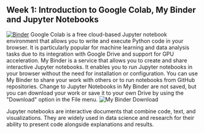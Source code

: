 ## Week 1: Introduction to Google Colab, My Binder and Jupyter Notebooks
[![Binder](https://mybinder.org/badge_logo.svg)](https://mybinder.org/v2/gh/B3K1ng/Big-Data-Course/SS2025?urlpath=%2Fdoc%2Ftree%2FExercises%2FW1%2FIntro_to_Google_Colab.ipynb)
Google Colab is a free cloud-based Jupyter notebook environment that allows you to write and execute Python code in your browser. It is particularly popular for machine learning and data analysis tasks due to its integration with Google Drive and support for GPU acceleration.
My Binder is a service that allows you to create and share interactive Jupyter notebooks. It enables you to run Jupyter notebooks in your browser without the need for installation or configuration. You can use My Binder to share your work with others or to run notebooks from GitHub repositories. Change to Jupyter Notebooks in My Binder are not saved, but you can download your work or save it to your own Drive by using the "Download" option in the File menu.
![My Binder Download](MyBinder_Download.png)

Jupyter notebooks are interactive documents that combine code, text, and visualizations. They are widely used in data science and research for their ability to present code alongside explanations and results.
